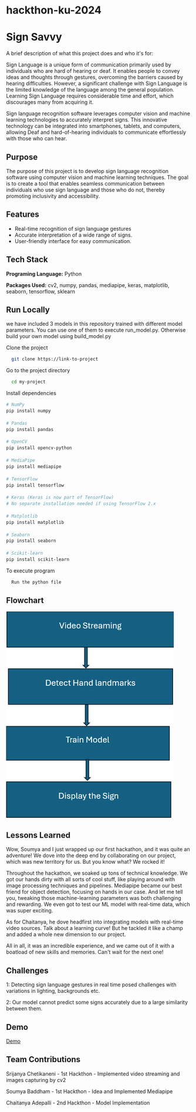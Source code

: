# hackthon-ku-2024


# Sign Savvy

A brief description of what this project does and who it's for:

Sign Language is a unique form of communication primarily used by individuals who are hard of hearing or deaf. It enables people to convey ideas and thoughts through gestures, overcoming the barriers caused by hearing difficulties. However, a significant challenge with Sign Language is the limited knowledge of the language among the general population. Learning Sign Language requires considerable time and effort, which discourages many from acquiring it.

Sign language recognition software leverages computer vision and machine learning technologies to accurately interpret signs. This innovative technology can be integrated into smartphones, tablets, and computers, allowing Deaf and hard-of-hearing individuals to communicate effortlessly with those who can hear.






## Purpose
The purpose of this project is to develop sign language recognition software using computer vision and machine learning techniques. The goal is to create a tool that enables seamless communication between individuals who use sign language and those who do not, thereby promoting inclusivity and accessibility.
## Features

- Real-time recognition of sign language gestures
- Accurate interpretation of a wide range of signs.
- User-friendly interface for easy communication.



## Tech Stack

**Programing Language:** Python

**Packages Used:** cv2, numpy, pandas, mediapipe, keras, matplotlib, seaborn, tensorflow, sklearn


## Run Locally
we have included 3 models in this repository trained with different model parameters. You can use one of them to execute run_model.py. Otherwise build your own model using build_model.py

Clone the project

```bash
  git clone https://link-to-project
```

Go to the project directory

```bash
  cd my-project
```

Install dependencies

```bash
# NumPy
pip install numpy

# Pandas
pip install pandas

# OpenCV
pip install opencv-python

# MediaPipe
pip install mediapipe

# TensorFlow
pip install tensorflow

# Keras (Keras is now part of TensorFlow)
# No separate installation needed if using TensorFlow 2.x

# Matplotlib
pip install matplotlib

# Seaborn
pip install seaborn

# Scikit-learn
pip install scikit-learn
```

To execute program

```bash
  Run the python file
```



## Flowchart

![Flowchart](flowchart.png)

## Lessons Learned

Wow, Soumya and I just wrapped up our first hackathon, and it was quite an adventure! We dove into the deep end by collaborating on our project, which was new territory for us. But you know what? We rocked it!

Throughout the hackathon, we soaked up tons of technical knowledge. We got our hands dirty with all sorts of cool stuff, like playing around with image processing techniques and pipelines. Mediapipe became our best friend for object detection, focusing on hands in our case. And let me tell you, tweaking those machine-learning parameters was both challenging and rewarding. We even got to test our ML model with real-time data, which was super exciting.

As for Chaitanya, he dove headfirst into integrating models with real-time video sources. Talk about a learning curve! But he tackled it like a champ and added a whole new dimension to our project.

All in all, it was an incredible experience, and we came out of it with a boatload of new skills and memories. Can't wait for the next one!


## Challenges

1: Detecting sign language gestures in real time posed challenges with variations in lighting, backgrounds etc.

2: Our model cannot predict some signs accurately due to a large similarity between them.

## Demo

[Demo](https://youtu.be/IGTvJ0fXUWM)

## 


## Team Contributions
Srijanya Chetikaneni - 1st Hackthon - Implemented video streaming and images capturing by cv2

Soumya Baddham - 1st Hackthon - Idea and Implemented Mediapipe

Chaitanya Adepalli - 2nd Hackthon - Model Implementation



